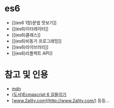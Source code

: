 # es6

* [[(es6 1장)문법 맛보기]]
* [[(es6)이터레이터]]
* [[(es6)클래스]]
* [[(es6)비동기 프로그래밍]]
* [[(es6)라이브러리]]
* [[(es6)리플렉트 API]]

# 참고 및 인용
* [mdn](https://developer.mozilla.org/ko/)
* [(도서)Ecmascript 6 길들이기](http://www.yes24.com/24/goods/23904865)
* [www.2ality.com](http://www.2ality.com/)
등등...    